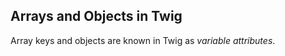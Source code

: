 ## Arrays and Objects in Twig

Array keys and objects are known in Twig as _variable attributes_. 



